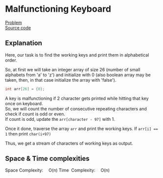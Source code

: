 # Malfunctioning Keyboard
[Problem](https://github.com/dscnsec/DSC-NSEC-Algorithms/blob/master/2.%20String/malfunctioning_keyboard/malfunctioning_keyboard.md)  
[Source code](https://github.com/dscnsec/DSC-NSEC-Algorithms/blob/master/2.%20String/malfunctioning_keyboard/%5BCPP%5Dmalfunctioning_keyboard_csubhradipta.cpp)  
## Explanation
Here, our task is to find the working keys and print them in alphabetical order.   

So, at first we will take an integer array of size 26 (number of small alphabets from 'a' to 'z') and initialize with 0 (also boolean array may be taken, then, in that case initialize the array with 'false').   
```cpp
int arr[26] = {0};
```

A key is malfunctioning if 2 character gets printed while hitting that key once on keyboard.  
So, we will count the number of consecutive repeating characters and check if count is odd or even.  
If count is odd, update the `arr[character - 97]`  with 1.  

Once it done, traverse the array `arr` and print the working  keys.
If `arr[i] == 1` then print `char(i+97)`  

Thus, we get a stream of characters of working keys as output. 
 
## Space & Time complexities
Space Complexity: &emsp;O(n)
Time &nbsp;Complexity: &emsp;O(n)

